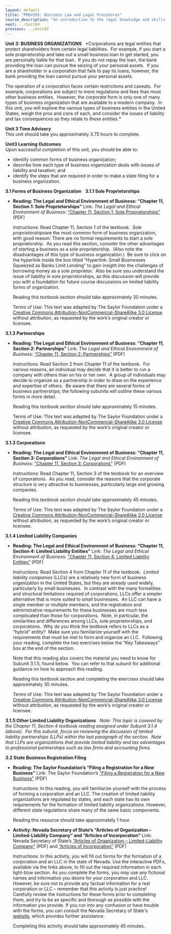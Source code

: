 ```yaml
---
layout: default
title: "PRDV205: Business Law and Legal Procedures"
course_description: "An introduction to the legal knowledge and skills that business administrators and paralegals must possess."
next: ../Unit04
previous: ../Unit02
---
```

**Unit 3: BUSINESS ORGANIZATIONS** <span id="3"></span> 
*Corporations are legal entities that protect shareholders from certain
legal liabilities.  For example, if you start a sole proprietorship and
take out a small business loan to get started, you are personally liable
for that loan.  If you do not repay the loan, the bank providing the
loan can pursue the seizing of your personal assets.  If you are a
shareholder in a corporation that fails to pay its loans, however, the
bank providing the loan cannot pursue your personal assets.  
  
 The operation of a corporation faces certain restrictions and caveats. 
For example, corporations are subject to more regulations and fees than
most other business entities.  However, the corporate form is only one
of many types of business organization that are available to a modern
company.  In this unit, you will explore the various types of business
entities in the United States, weigh the pros and cons of each, and
consider the issues of liability and tax consequences as they relate to
these entities.*

**Unit 3 Time Advisory**  
This unit should take you approximately 3.75 hours to complete.

**Unit3 Learning Outcomes**  
Upon successful completion of this unit, you should be able to:  
-   identify common forms of business organization;
-   describe how each type of business organization deals with issues of
    liability and taxation; and
-   identify the steps that are required in order to make a state filing
    for a business organization.

**3.1 Forms of Business Organization** <span id="3.1"></span> 
**3.1.1 Sole Proprietorships** <span id="3.1.1"></span> 
-   **Reading: The Legal and Ethical Environment of Business: “Chapter
    11, Section 1: Sole Proprietorships”**
    Link: *The Legal and Ethical Environment of Business*: [“Chapter 11,
    Section 1: Sole
    Proprietorships”](https://resources.saylor.org/archived/wp-content/uploads/2013/06/Legal-Ethical-Environment-Ch11.pdf)
    (PDF)  
      
     Instructions: Read Chapter 11, Section 1 of the textbook.  *Sole
    proprietorships*are the most common form of business organization,
    with good reason: There are no formal requirements to start a sole
    proprietorship.  As you read this section, consider the other
    advantages of starting a business as a sole proprietorship.  (Also
    note the disadvantages of this type of business organization.)  Be
    sure to click on the hyperlink inside the box titled “Hyperlink:
    Small Businesses Squeezed as Banks Limit Lending” to gain insight
    into the challenges of borrowing money as a sole proprietor.  Also
    be sure you understand the issue of liability in sole
    proprietorships, as this discussion will provide you with a
    foundation for future course discussions on limited liability forms
    of organization.  
      
     Reading this textbook section should take approximately 30
    minutes.  
      
     Terms of Use: This text was adapted by The Saylor Foundation under
    a [Creative Commons Attribution-NonCommercial-ShareAlike 3.0
    License](http://creativecommons.org/licenses/by-nc-sa/3.0/) without
    attribution, as requested by the work’s original creator or
    licensee.

**3.1.2 Partnerships** <span id="3.1.2"></span> 
-   **Reading: The Legal and Ethical Environment of Business: “Chapter
    11, Section 2: Partnerships”**
    Link: *The Legal and Ethical Environment of Business*: [“Chapter 11,
    Section 2:
    Partnerships”](https://resources.saylor.org/archived/wp-content/uploads/2013/06/Legal-Ethical-Environment-Ch11.pdf)
    (PDF)  
      
     Instructions: Read Section 2 from Chapter 11 of the textbook.  For
    various reasons, an individual may decide that it is better to run a
    company with others than on his or her own.  A group of individuals
    may decide to organize as a partnership in order to draw on the
    experience and expertise of others.  Be aware that there are several
    forms of business partnerships; the following subunits will outline
    these various forms in more detail.  
      
     Reading this textbook section should take approximately 15
    minutes.  
      
     Terms of Use: This text was adapted by The Saylor Foundation under
    a [Creative Commons Attribution-NonCommercial-ShareAlike 3.0
    License](http://creativecommons.org/licenses/by-nc-sa/3.0/) without
    attribution, as requested by the work’s original creator or
    licensee.

**3.1.3 Corporations** <span id="3.1.3"></span> 
-   **Reading: The Legal and Ethical Environment of Business: “Chapter
    11, Section 3: Corporations”**
    Link: *The Legal and Ethical Environment of Business*: [“Chapter 11,
    Section 3:
    Corporations”](https://resources.saylor.org/archived/wp-content/uploads/2013/06/Legal-Ethical-Environment-Ch11.pdf)
    (PDF)  
      
     Instructions: Read Chapter 11, Section 3 of the textbook for an
    overview of corporations.  As you read, consider the reasons that
    the corporate structure is very attractive to businesses,
    particularly large and growing companies.  
      
     Reading this textbook section should take approximately 45
    minutes.  
      
     Terms of Use: This text was adapted by The Saylor Foundation under
    a [Creative Commons Attribution-NonCommercial-ShareAlike 3.0
    License](http://creativecommons.org/licenses/by-nc-sa/3.0/) without
    attribution, as requested by the work’s original creator or
    licensee.

**3.1.4 Limited Liability Companies** <span id="3.1.4"></span> 
-   **Reading: The Legal and Ethical Environment of Business: “Chapter
    11, Section 4: Limited Liability Entities”**
    Link: *The Legal and Ethical Environment of Business*: [“Chapter 11,
    Section 4: Limited Liability
    Entities”](https://resources.saylor.org/archived/wp-content/uploads/2013/06/Legal-Ethical-Environment-Ch11.pdf)
    (PDF)  
      
     Instructions: Read Section 4 from Chapter 11 of the textbook. 
    *Limited liability companies* (LLCs) are a relatively new form of
    business organization in the United States, but they are already
    used widely, particularly by small businesses.  In contrast with the
    many formalities and structural limitations required of
    corporations, LLCs offer a simpler alternative that is more suited
    to small businesses.  An LLC can have a single member or multiple
    members, and the registration and administrative requirements for
    these businesses are much less complicated than those for
    corporations.  Note, in particular, the similarities and differences
    among LLCs, sole proprietorships, and corporations.  Why do you
    think the textbook refers to LLCs as a “hybrid” entity?  Make sure
    you familiarize yourself with the requirements that must be met to
    form and organize an LLC.  Following your reading, complete the two
    exercises below the “Key Takeaways” box at the end of the section.  
      
     Note that this reading also covers the material you need to know
    for Subunit 3.1.5, found below.  You can refer to that subunit for
    additional guidance on how to approach this reading.  
      
     Reading this textbook section and completing the exercises should
    take approximately 30 minutes.  
      
     Terms of Use: This text was adapted by The Saylor Foundation under
    a [Creative Commons Attribution-NonCommercial-ShareAlike 3.0
    License](http://creativecommons.org/licenses/by-nc-sa/3.0/) without
    attribution, as requested by the work’s original creator or
    licensee.

**3.1.5 Other Limited Liability Organizations** <span
id="3.1.5"></span> 
*Note: This topic is covered by the Chapter 11, Section 4 textbook
reading assigned under Subunit 3.1.4 (above).  For this subunit, focus
on reviewing the discussion of limited liability partnerships (LLPs)
within the last paragraph of the section.  Note that LLPs are
organizations that provide limited liability and tax advantages to
professional partnerships such as law firms and accounting firms.*

**3.2 State Business Registration Filing** <span id="3.2"></span> 
-   **Reading: The Saylor Foundation’s “Filing a Registration for a New
    Business”**
    Link: The Saylor Foundation’s [“Filing a Registration for a New
    Business”](https://resources.saylor.org/archived/wp-content/uploads/2013/12/PRDV205-OC-StateRegistrationFiling-FINAL.pdf)
    (PDF)  
      
     Instructions: In this reading, you will familiarize yourself with
    the process of forming a corporation and an LLC. The creation of
    limited liability organizations are regulated by states, and each
    state has its own requirements for the formation of limited
    liability organizations. However, different state regulations share
    many of the same basic components.  
      
     Reading this resource should take approximately 1 hour.

-   **Activity: Nevada Secretary of State’s “Articles of Organization –
    Limited-Liability Company” and “Articles of Incorporation”**
    Link: Nevada Secretary of State’s [“Articles of Organization –
    Limited-Liability
    Company”](http://nvsos.gov/Modules/ShowDocument.aspx?documentid=1004)
    (PDF) and [“Articles of
    Incorporation”](http://nvsos.gov/Modules/ShowDocument.aspx?documentid=668)
    (PDF)  
      
     Instructions: In this activity, you will fill out forms for the
    formation of a corporation and an LLC in the state of Nevada. Use
    the interactive PDFs, available via the links above, to fill out the
    required information in each light-blue section. As you complete the
    forms, you may use any fictional names and information you desire
    for your corporation and LLC. However, be sure not to provide any
    factual information for a real corporation or LLC – remember that
    this activity is just practice! Carefully review the instructions
    for these forms prior to completing them, and try to be as specific
    and thorough as possible with the information you provide. If you
    run into any confusion or have trouble with the forms, you can
    consult the Nevada Secretary of State's
    [website](http://nvsos.gov/index.aspx?page=428), which provides
    further assistance.  
      
     Completing this activity should take approximately 45 minutes.


